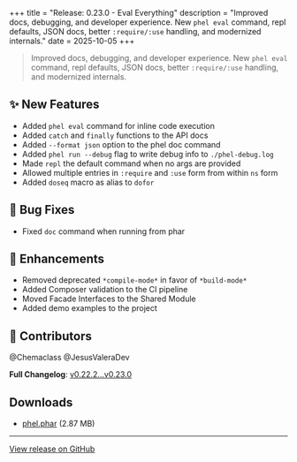 +++
title = "Release: 0.23.0 - Eval Everything"
description = "Improved docs, debugging, and developer experience. New `phel eval` command, repl defaults, JSON docs, better `:require/:use` handling, and modernized internals."
date = 2025-10-05
+++

> Improved docs, debugging, and developer experience. New `phel eval` command, repl defaults, JSON docs, better `:require/:use` handling, and modernized internals.

## ✨ New Features

- Added `phel eval` command for inline code execution
- Added `catch` and `finally` functions to the API docs
- Added `--format json` option to the phel doc command
- Added `phel run --debug` flag to write debug info to `./phel-debug.log`
- Made `repl` the default command when no args are provided
- Allowed multiple entries in `:require` and `:use` form from within `ns` form
- Added `doseq` macro as alias to `dofor`

## 🐛 Bug Fixes

- Fixed `doc` command when running from phar

## 🔧 Enhancements

- Removed deprecated `*compile-mode*` in favor of `*build-mode*`
- Added Composer validation to the CI pipeline
- Moved Facade Interfaces to the Shared Module
- Added demo examples to the project

## 👥 Contributors

@Chemaclass @JesusValeraDev 

**Full Changelog**: [v0.22.2...v0.23.0](https://github.com/phel-lang/phel-lang/compare/v0.22.2...v0.23.0)

## Downloads

- [phel.phar](https://github.com/phel-lang/phel-lang/releases/download/v0.23.0/phel.phar) (2.87 MB)

---

[View release on GitHub](https://github.com/phel-lang/phel-lang/releases/tag/v0.23.0)
